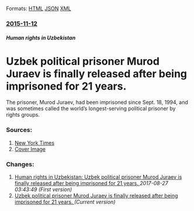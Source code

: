 
Formats: [HTML](/news/2015/11/12/uzbek-political-prisoner-murod-juraev-is-finally-released-after-being-imprisoned-for-21-years.html)  [JSON](/news/2015/11/12/uzbek-political-prisoner-murod-juraev-is-finally-released-after-being-imprisoned-for-21-years.json)  [XML](/news/2015/11/12/uzbek-political-prisoner-murod-juraev-is-finally-released-after-being-imprisoned-for-21-years.xml)  

### [2015-11-12](/news/2015/11/12/index.md)

##### Human rights in Uzbekistan
# Uzbek political prisoner Murod Juraev is finally released after being imprisoned for 21 years. 

The prisoner, Murod Juraev, had been imprisoned since Sept. 18, 1994, and was sometimes called the world’s longest-serving political prisoner by rights groups.


### Sources:

1. [New York Times](https://www.nytimes.com/2015/11/13/world/asia/uzbekistan-releases-political-prisoner-after-21-years.html)
1. [Cover Image](https://static01.nyt.com/images/icons/t_logo_291_black.png)

### Changes:

1. [Human rights in Uzbekistan: Uzbek political prisoner Murod Juraev is finally released after being imprisoned for 21 years. ](/news/2015/11/12/human-rights-in-uzbekistan-uzbek-political-prisoner-murod-juraev-is-finally-released-after-being-imprisoned-for-21-years.md) _2017-08-27 03:43:49 (First version)_
1. [Uzbek political prisoner Murod Juraev is finally released after being imprisoned for 21 years. ](/news/2015/11/12/uzbek-political-prisoner-murod-juraev-is-finally-released-after-being-imprisoned-for-21-years.md) _(Current version)_
